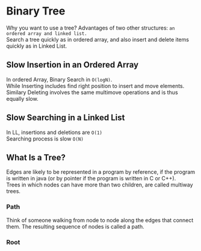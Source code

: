 # Binary Tree  

Why you want to use a tree? Advantages of two other structures: `an ordered array and linked list.`  
Search a tree quickly as in ordered array, and also insert and delete items quickly as in Linked List.  

## Slow Insertion in an Ordered Array

In ordered Array, Binary Search in `O(logN)`.  
While Inserting includes find right position to insert and move elements.  
Similary Deleting involves the same multimove operations and is thus equally slow.  

## Slow Searching in a Linked List

In LL, insertions and deletions are `O(1)`  
Searching process is slow `O(N)`  

## What Is a Tree?

Edges are likely to be represented in a program by reference, if the program is written in java (or by pointer if the program is written in C or C++).  
Trees in which nodes can have more than two children, are called multiway trees.  

### Path  
Think of someone walking from node to node along the edges that connect them. The resulting sequence of nodes is called a path.  
### Root


